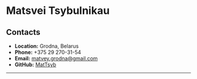 # Matsvei Tsybulnikau

## Contacts

* __Location:__ Grodna, Belarus
* __Phone:__ +375 29 270-31-54
* __Email:__ <matvey.grodna@gmail.com>
* __GitHub:__ [MatTsyb](https://github.com/MatTsyb)

--- 